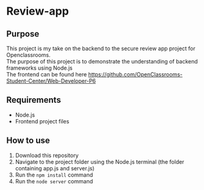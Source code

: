 # Review-app

## Purpose
This project is my take on the backend to the secure review app project for Openclassrooms.\
The purpose of this project is to demonstrate the understanding of backend frameworks using Node.js\
The frontend can be found here https://github.com/OpenClassrooms-Student-Center/Web-Developer-P6

## Requirements
- Node.js
- Frontend project files

## How to use
1. Download this repository
2. Navigate to the project folder using the Node.js terminal (the folder containing app.js and server.js)
3. Run the `npm install` command
4. Run the `node server` command

